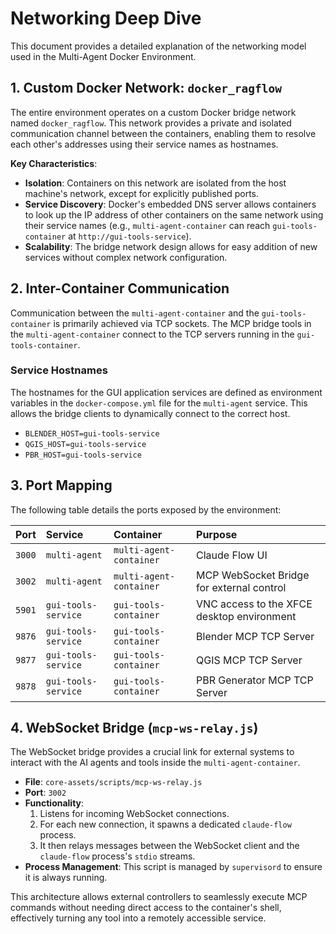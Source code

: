 # Networking Deep Dive

This document provides a detailed explanation of the networking model used in the Multi-Agent Docker Environment.

## 1. Custom Docker Network: `docker_ragflow`

The entire environment operates on a custom Docker bridge network named `docker_ragflow`. This network provides a private and isolated communication channel between the containers, enabling them to resolve each other's addresses using their service names as hostnames.

**Key Characteristics**:
- **Isolation**: Containers on this network are isolated from the host machine's network, except for explicitly published ports.
- **Service Discovery**: Docker's embedded DNS server allows containers to look up the IP address of other containers on the same network using their service names (e.g., `multi-agent-container` can reach `gui-tools-container` at `http://gui-tools-service`).
- **Scalability**: The bridge network design allows for easy addition of new services without complex network configuration.

## 2. Inter-Container Communication

Communication between the `multi-agent-container` and the `gui-tools-container` is primarily achieved via TCP sockets. The MCP bridge tools in the `multi-agent-container` connect to the TCP servers running in the `gui-tools-container`.

### Service Hostnames

The hostnames for the GUI application services are defined as environment variables in the `docker-compose.yml` file for the `multi-agent` service. This allows the bridge clients to dynamically connect to the correct host.

- `BLENDER_HOST=gui-tools-service`
- `QGIS_HOST=gui-tools-service`
- `PBR_HOST=gui-tools-service`

## 3. Port Mapping

The following table details the ports exposed by the environment:

| Port | Service | Container | Purpose |
| :--- | :--- | :--- | :--- |
| `3000` | `multi-agent` | `multi-agent-container` | Claude Flow UI |
| `3002` | `multi-agent` | `multi-agent-container` | MCP WebSocket Bridge for external control |
| `5901` | `gui-tools-service` | `gui-tools-container` | VNC access to the XFCE desktop environment |
| `9876` | `gui-tools-service` | `gui-tools-container` | Blender MCP TCP Server |
| `9877` | `gui-tools-service` | `gui-tools-container` | QGIS MCP TCP Server |
| `9878` | `gui-tools-service` | `gui-tools-container` | PBR Generator MCP TCP Server |

## 4. WebSocket Bridge (`mcp-ws-relay.js`)

The WebSocket bridge provides a crucial link for external systems to interact with the AI agents and tools inside the `multi-agent-container`.

- **File**: `core-assets/scripts/mcp-ws-relay.js`
- **Port**: `3002`
- **Functionality**:
    1. Listens for incoming WebSocket connections.
    2. For each new connection, it spawns a dedicated `claude-flow` process.
    3. It then relays messages between the WebSocket client and the `claude-flow` process's `stdio` streams.
- **Process Management**: This script is managed by `supervisord` to ensure it is always running.

This architecture allows external controllers to seamlessly execute MCP commands without needing direct access to the container's shell, effectively turning any tool into a remotely accessible service.